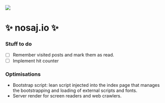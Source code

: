 ![ ](http://imgur.com/asuLr0F.png)


# ✨  nosaj.io  ✨

### Stuff to do
- [ ] Remember visited posts and mark them as read.
- [ ] Implement hit counter

### Optimisations
- Bootstrap script: lean script injected into the index page that manages the bootstrapping and loading of external scripts and fonts.
- Server render for screen readers and web crawlers.
